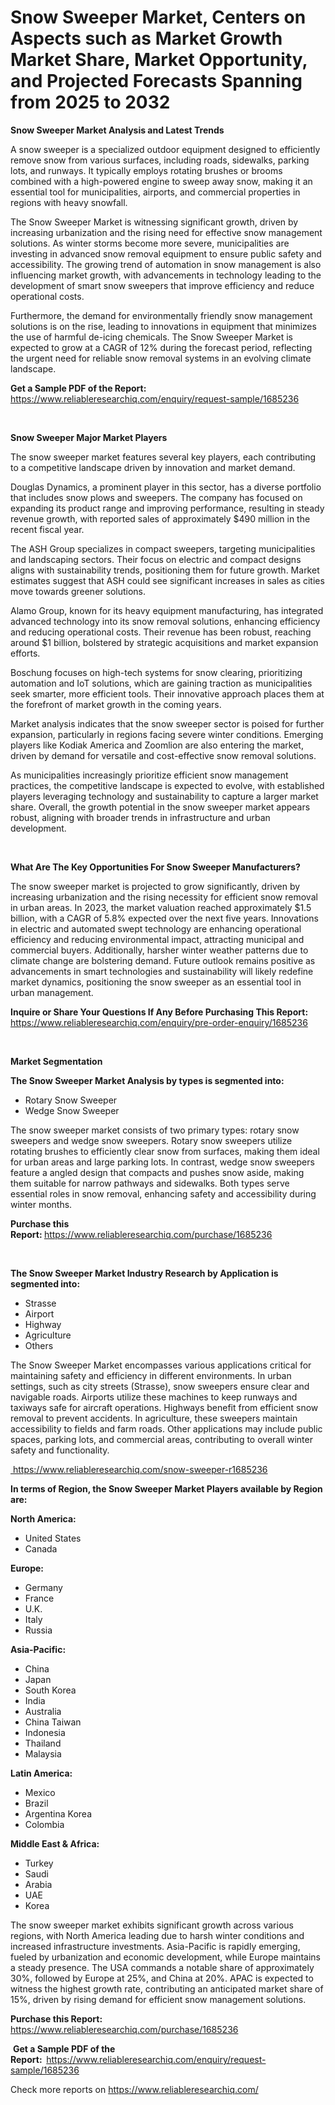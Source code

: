 <p><h1>Snow Sweeper Market, Centers on Aspects such as Market Growth Market Share, Market Opportunity, and Projected Forecasts Spanning from 2025 to 2032</h1></p><p><strong>Snow Sweeper Market Analysis and Latest Trends</strong></p>
<p><p>A snow sweeper is a specialized outdoor equipment designed to efficiently remove snow from various surfaces, including roads, sidewalks, parking lots, and runways. It typically employs rotating brushes or brooms combined with a high-powered engine to sweep away snow, making it an essential tool for municipalities, airports, and commercial properties in regions with heavy snowfall.</p><p>The Snow Sweeper Market is witnessing significant growth, driven by increasing urbanization and the rising need for effective snow management solutions. As winter storms become more severe, municipalities are investing in advanced snow removal equipment to ensure public safety and accessibility. The growing trend of automation in snow management is also influencing market growth, with advancements in technology leading to the development of smart snow sweepers that improve efficiency and reduce operational costs.</p><p>Furthermore, the demand for environmentally friendly snow management solutions is on the rise, leading to innovations in equipment that minimizes the use of harmful de-icing chemicals. The Snow Sweeper Market is expected to grow at a CAGR of 12% during the forecast period, reflecting the urgent need for reliable snow removal systems in an evolving climate landscape.</p></p>
<p><strong>Get a Sample PDF of the Report:&nbsp;</strong> <a href="https://www.reliableresearchiq.com/enquiry/request-sample/1685236?utm_campaign=3514&utm_medium=2&utm_source=Github&utm_content=ia&utm_term=08042025&utm_id=snow-sweeper">https://www.reliableresearchiq.com/enquiry/request-sample/1685236</a></p>
<p>&nbsp;</p>
<p><strong>Snow Sweeper Major Market Players</strong></p>
<p><p>The snow sweeper market features several key players, each contributing to a competitive landscape driven by innovation and market demand. </p><p>Douglas Dynamics, a prominent player in this sector, has a diverse portfolio that includes snow plows and sweepers. The company has focused on expanding its product range and improving performance, resulting in steady revenue growth, with reported sales of approximately $490 million in the recent fiscal year.</p><p>The ASH Group specializes in compact sweepers, targeting municipalities and landscaping sectors. Their focus on electric and compact designs aligns with sustainability trends, positioning them for future growth. Market estimates suggest that ASH could see significant increases in sales as cities move towards greener solutions.</p><p>Alamo Group, known for its heavy equipment manufacturing, has integrated advanced technology into its snow removal solutions, enhancing efficiency and reducing operational costs. Their revenue has been robust, reaching around $1 billion, bolstered by strategic acquisitions and market expansion efforts.</p><p>Boschung focuses on high-tech systems for snow clearing, prioritizing automation and IoT solutions, which are gaining traction as municipalities seek smarter, more efficient tools. Their innovative approach places them at the forefront of market growth in the coming years.</p><p>Market analysis indicates that the snow sweeper sector is poised for further expansion, particularly in regions facing severe winter conditions. Emerging players like Kodiak America and Zoomlion are also entering the market, driven by demand for versatile and cost-effective snow removal solutions.</p><p>As municipalities increasingly prioritize efficient snow management practices, the competitive landscape is expected to evolve, with established players leveraging technology and sustainability to capture a larger market share. Overall, the growth potential in the snow sweeper market appears robust, aligning with broader trends in infrastructure and urban development.</p></p>
<p>&nbsp;</p>
<p><strong>What Are The Key Opportunities For Snow Sweeper Manufacturers?</strong></p>
<p><p>The snow sweeper market is projected to grow significantly, driven by increasing urbanization and the rising necessity for efficient snow removal in urban areas. In 2023, the market valuation reached approximately $1.5 billion, with a CAGR of 5.8% expected over the next five years. Innovations in electric and automated swept technology are enhancing operational efficiency and reducing environmental impact, attracting municipal and commercial buyers. Additionally, harsher winter weather patterns due to climate change are bolstering demand. Future outlook remains positive as advancements in smart technologies and sustainability will likely redefine market dynamics, positioning the snow sweeper as an essential tool in urban management.</p></p>
<p><strong>Inquire or Share Your Questions If Any Before Purchasing This Report:</strong> <a href="https://www.reliableresearchiq.com/enquiry/pre-order-enquiry/1685236?utm_campaign=3514&utm_medium=2&utm_source=Github&utm_content=ia&utm_term=08042025&utm_id=snow-sweeper">https://www.reliableresearchiq.com/enquiry/pre-order-enquiry/1685236</a></p>
<p>&nbsp;</p>
<p><strong>Market Segmentation</strong></p>
<p><strong>The Snow Sweeper Market Analysis by types is segmented into:</strong></p>
<p><ul><li>Rotary Snow Sweeper</li><li>Wedge Snow Sweeper</li></ul></p>
<p><p>The snow sweeper market consists of two primary types: rotary snow sweepers and wedge snow sweepers. Rotary snow sweepers utilize rotating brushes to efficiently clear snow from surfaces, making them ideal for urban areas and large parking lots. In contrast, wedge snow sweepers feature a angled design that compacts and pushes snow aside, making them suitable for narrow pathways and sidewalks. Both types serve essential roles in snow removal, enhancing safety and accessibility during winter months.</p></p>
<p><strong>Purchase this Report:&nbsp;</strong><a href="https://www.reliableresearchiq.com/purchase/1685236?utm_campaign=3514&utm_medium=2&utm_source=Github&utm_content=ia&utm_term=08042025&utm_id=snow-sweeper">https://www.reliableresearchiq.com/purchase/1685236</a></p>
<p>&nbsp;</p>
<p><strong>The Snow Sweeper Market Industry Research by Application is segmented into:</strong></p>
<p><ul><li>Strasse</li><li>Airport</li><li>Highway</li><li>Agriculture</li><li>Others</li></ul></p>
<p><p>The Snow Sweeper Market encompasses various applications critical for maintaining safety and efficiency in different environments. In urban settings, such as city streets (Strasse), snow sweepers ensure clear and navigable roads. Airports utilize these machines to keep runways and taxiways safe for aircraft operations. Highways benefit from efficient snow removal to prevent accidents. In agriculture, these sweepers maintain accessibility to fields and farm roads. Other applications may include public spaces, parking lots, and commercial areas, contributing to overall winter safety and functionality.</p></p>
<p><a href="https://www.reliableresearchiq.com/snow-sweeper-r1685236?utm_campaign=3514&utm_medium=2&utm_source=Github&utm_content=ia&utm_term=08042025&utm_id=snow-sweeper">&nbsp;https://www.reliableresearchiq.com/snow-sweeper-r1685236</a></p>
<p><strong>In terms of Region, the Snow Sweeper Market Players available by Region are:</strong></p>
<p>
    <p> <strong> North America: </strong>
        <ul>
            <li>United States</li>
            <li>Canada</li>
        </ul>
        </p> 
    <p> <strong> Europe: </strong>
        <ul>
            <li>Germany</li>
            <li>France</li>
            <li>U.K.</li>
            <li>Italy</li>
            <li>Russia</li>
        </ul>
        </p> 
    <p> <strong> Asia-Pacific: </strong>
        <ul>
            <li>China</li>
            <li>Japan</li>
            <li>South Korea</li>
            <li>India</li>
            <li>Australia</li>
            <li>China Taiwan</li>
            <li>Indonesia</li>
            <li>Thailand</li>
            <li>Malaysia</li>
        </ul>
        </p> 
    <p> <strong> Latin America: </strong>
        <ul>
            <li>Mexico</li>
            <li>Brazil</li>
            <li>Argentina Korea</li>
            <li>Colombia</li>
        </ul>
        </p> 
    <p> <strong> Middle East & Africa: </strong>
        <ul>
            <li>Turkey</li>
            <li>Saudi</li>
            <li>Arabia</li>
            <li>UAE</li>
            <li>Korea</li>
        </ul>
    </p>
    </p>
<p><p>The snow sweeper market exhibits significant growth across various regions, with North America leading due to harsh winter conditions and increased infrastructure investments. Asia-Pacific is rapidly emerging, fueled by urbanization and economic development, while Europe maintains a steady presence. The USA commands a notable share of approximately 30%, followed by Europe at 25%, and China at 20%. APAC is expected to witness the highest growth rate, contributing an anticipated market share of 15%, driven by rising demand for efficient snow management solutions.</p></p>
<p><strong>Purchase this Report: </strong><a href="https://www.reliableresearchiq.com/purchase/1685236?utm_campaign=3514&utm_medium=2&utm_source=Github&utm_content=ia&utm_term=08042025&utm_id=snow-sweeper">https://www.reliableresearchiq.com/purchase/1685236</a></p>
<p>&nbsp;<strong>Get a Sample PDF of the Report:&nbsp;&nbsp;</strong><a href="https://www.reliableresearchiq.com/enquiry/request-sample/1685236?utm_campaign=3514&utm_medium=2&utm_source=Github&utm_content=ia&utm_term=08042025&utm_id=snow-sweeper">https://www.reliableresearchiq.com/enquiry/request-sample/1685236</a></p>
<p><strong></strong></p>
<p>Check more reports on <a href="https://www.reliableresearchiq.com/?utm_campaign=3514&utm_medium=2&utm_source=Github&utm_content=ia&utm_term=08042025&utm_id=snow-sweeper">https://www.reliableresearchiq.com/</a></p>